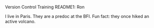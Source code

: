 Version Control Training README1: Ron

I live in Paris.
They are a predoc at the BFI.
Fun fact: they once hiked an active volcano.